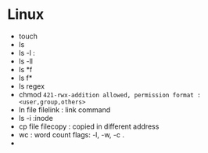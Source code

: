 # Linux
- touch
- ls
- ls -l :
- ls -ll
- ls *f
- ls f*
- ls regex
- chmod <permission> <filename>  `421-rwx-addition allowed, permission format : <user,group,others>`
- ln file filelink : link command
- ls -i :inode
- cp file filecopy : copied in different address
- wc : word count flags: -l, -w, -c .
- 
